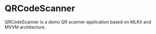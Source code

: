 # QRCodeScanner
QRCodeScanner is a demo QR scanner application based on MLKit and MVVM architecture.
